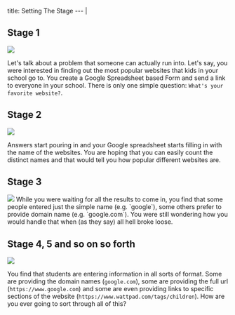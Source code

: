 title: Setting The Stage
--- |

  ## Stage 1

  <img src='assets/img/favorite-website-form.png' class='ui image large'/>

  Let's talk about a problem that someone can actually run into. Let's say, you were interested in finding out the most popular websites that kids in your school go to. You create a Google Spreadsheet based Form and send a link to everyone in your school. There is only one simple question: `What's your favorite website?`.

  ## Stage 2
  <img src='assets/img/favorite-websites.png' class='ui image large'/>

  Answers start pouring in and your Google spreadsheet starts filling in with the name of the websites. You are hoping that you can easily count the distinct names and that would tell you how popular different websites are.

  ## Stage 3

  <img src='assets/img/favorite-websites-2.png' class='ui image large'/>
  While you were waiting for all the results to come in, you find that some people entered just the simple name (e.g. `google`), some others prefer to provide domain name (e.g. `google.com`). You were still wondering how you would handle that when (as they say) all hell broke loose.


  ## Stage 4, 5 and so on so forth

  <img src='assets/img/favorite-websites-3.png' class='ui image large'/>

  You find that students are entering information in all sorts of format. Some are providing the domain names (`google.com`), some are providing the full url (`https://www.google.com`) and some are even providing links to specific sections of the website (`https://www.wattpad.com/tags/children`). How are you ever going to sort through all of this?
